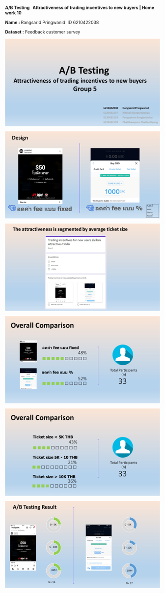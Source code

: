 <p><strong>A/B Testing&nbsp; &nbsp;</strong><strong>Attractiveness of trading incentives to new buyers&nbsp;</strong><strong>| Home work 10</strong></p>
<p><strong>Name : </strong>Rangsarid Pringwanid&nbsp; ID 6210422038</p>
<p><strong>Dataset :</strong>&nbsp;Feedback customer survey&nbsp;</p>
<p><img src="https://github.com/rangsarid/BADS7105/blob/main/Homework%2009/Slide1.PNG" /></p>
<p><img src="https://github.com/rangsarid/BADS7105/blob/main/Homework%2009/Slide2.PNG" /></p>
<p><img src="https://github.com/rangsarid/BADS7105/blob/main/Homework%2009/Slide3.PNG" /></p>
<p><img src="https://github.com/rangsarid/BADS7105/blob/main/Homework%2009/Slide4.PNG" /></p>
<p><img src="https://github.com/rangsarid/BADS7105/blob/main/Homework%2009/Slide5.PNG" /></p>
<p><img src="https://github.com/rangsarid/BADS7105/blob/main/Homework%2009/Slide6.PNG" /></p>

